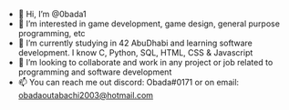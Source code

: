 - 👋 Hi, I’m @0bada1
- 👀 I’m interested in game development, game design, general purpose programming, etc
- 🌱 I’m currently studying in 42 AbuDhabi and learning software development. I know C, Python, SQL, HTML, CSS & Javascript
- 💞️ I’m looking to collaborate and work in any project or job related to programming and software development
- 📫 You can reach me out discord: Obada#0171 or on email: obadaoutabachi2003@hotmail.com

<!---
0bada1/0bada1 is a ✨ special ✨ repository because its `README.md` (this file) appears on your GitHub profile.
You can click the Preview link to take a look at your changes.
--->
